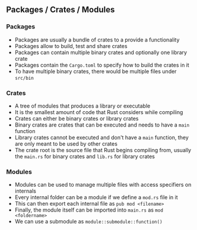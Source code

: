 ## Packages / Crates / Modules

### Packages

- Packages are usually a bundle of crates to a provide a functionality
- Packages allow to build, test and share crates
- Packages can contain multiple binary crates and optionally one library crate
- Packages contain the `Cargo.toml` to specify how to build the crates in it
- To have multiple binary crates, there would be multiple files under `src/bin`

### Crates

- A tree of modules that produces a library or executable
- It is the smallest amount of code that Rust considers while compiling
- Crates can either be binary crates or library crates
- Binary crates are crates that can be executed and needs to have a `main` function
- Library crates cannot be executed and don't have a `main` function, they are only meant to be used by other crates
- The crate root is the source file that Rust begins compiling from, usually the `main.rs` for binary crates and `lib.rs` for library crates

### Modules

- Modules can be used to manage multiple files with access specifiers on internals
- Every internal folder can be a module if we define a `mod.rs` file in it
- This can then export each internal file as `pub mod <filename>`
- Finally, the module itself can be imported into `main.rs` as `mod <foldername>`
- We can use a submodule as `module::submodule::function()`
